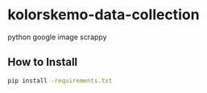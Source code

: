 # kolorskemo-data-collection
python google image scrappy 

## How to Install

```bash
pip install -requirements.txt
```
